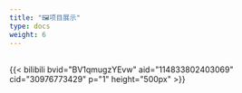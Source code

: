 ```yaml
---
title: "🖼️项目展示"
type: docs
weight: 6
---
```



<br/>
{{< bilibili bvid="BV1qmugzYEvw" aid="114833802403069" cid="30976773429" p="1" height="500px" >}}

<br/>

